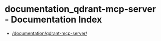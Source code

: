 # documentation_qdrant-mcp-server - Documentation Index

- [/documentation/qdrant-mcp-server/](./_documentation_qdrant-mcp-server_.md)
